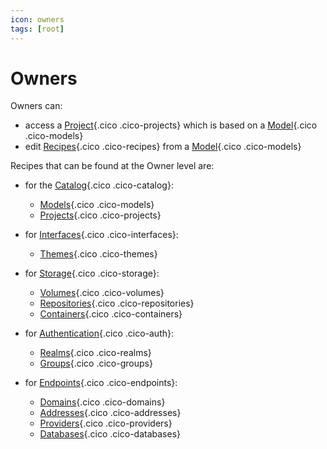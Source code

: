 ```yaml
---
icon: owners
tags: [root]
---
```

# Owners

Owners can:

- access a [Project](/concepts/catalog/projects){.cico .cico-projects} which is based on a [Model](/concepts/catalog/models){.cico .cico-models}
- edit [Recipes](/concepts/recipes){.cico .cico-recipes} from a [Model](/concepts/catalog/models){.cico .cico-models}

Recipes that can be found at the Owner level are:

- for the [Catalog](/concepts/catalog){.cico .cico-catalog}:
    - [Models](/concepts/catalog/models){.cico .cico-models}
    - [Projects](/concepts/catalog/projects){.cico .cico-projects}

- for [Interfaces](/concepts/interfaces){.cico .cico-interfaces}:
    - [Themes](/concepts/interfaces/themes){.cico .cico-themes}

- for [Storage](/concepts/storage){.cico .cico-storage}:
    - [Volumes](/concepts/storage/volumes){.cico .cico-volumes}
    - [Repositories](/concepts/storage/repositories){.cico .cico-repositories}
    - [Containers](/concepts/storage/containers){.cico .cico-containers}

- for [Authentication](/concepts/auth){.cico .cico-auth}:
    - [Realms](/concepts/auth/realms){.cico .cico-realms}
    - [Groups](/concepts/auth/groups){.cico .cico-groups}

- for [Endpoints](/concepts/endpoints){.cico .cico-endpoints}:
    - [Domains](/concepts/endpoints/domains){.cico .cico-domains}
    - [Addresses](/concepts/endpoints/addresses){.cico .cico-addresses}
    - [Providers](/concepts/endpoints/providers){.cico .cico-providers}
    - [Databases](/concepts/endpoints/databases){.cico .cico-databases}
